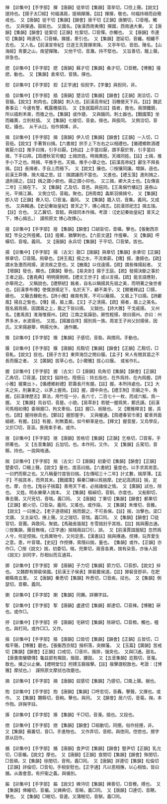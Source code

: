 <!-- { "loadSidebar": true } -->
掸	【卯集中】【手字部】	撣	【唐韻】徒旱切【集韻】蕩旱切，□但上聲。【說文】提持也。【揚子太□經】何福滿肩，提禍撣撣。【註】撣撣，敬也。何福持禍而自儆戒也。　又【唐韻】徒干切【集韻】【韻會】唐干切【正韻】唐闌切，□音檀。觸也。　又與彈通。鼓絃也。　又國名。【後漢西南夷傳】撣國，西南通大秦。　又【唐韻】【集韻】【韻會】徒案切【正韻】杜案切，□音憚。亦觸也。　又【唐韻】市連切【集韻】時連切，□音蟬。撣援，牽引也。　又【集韻】澄延切，音纏。相纏不去也。　又人名。【前漢宣帝紀】日逐王先賢撣來降。　又亭年切，音田。陼名。【山海經】靑要之山，南望撣陼。　又他干切，音灘。持不堅也。　又旨善切，饘上聲。排急也。

揌	【卯集中】【手字部】	揌	【唐韻】蘇才切【集韻】桑才切，□音鰓。【博雅】擡揌，動也。　又【集韻】倉來切，音猜。擇也。

揑	【卯集中】【手字部】	揑	【正字通】俗掜字。【字彙】與掜同，非。

插	【卯集中】【手字部】	插	【唐韻】楚洽切【集韻】【韻會】【正韻】測洽切，□音鍤。【說文】刺肉也。【廣韻】刺入也。【前漢高帝紀】羽檄徵天下兵。【註】魏武奏事云：今邊有警，輒露檄插羽。　又【急就篇師古註】插者，擔也。兩頭鑯銳，所以插刺禾束，而擔之也。【集韻】或作捷。　又與鍤同。刺土器也。【戰國策】坐而織蕢，立則杖插。　又【集韻】七接切，音妾。搢也。與扱同。　又側洽切，音眨。攝也。　从干从臼。俗作揷挿，非。

揖	【卯集中】【手字部】	揖	【唐韻】伊入切【集韻】【韻會】【正韻】一入切，□音挹。【說文】手著胷曰揖。【六書故】拱手上下左右之以相禮也。【儀禮鄉飲酒禮賓厭介註】推手曰揖，引手曰厭。【詩詁】上手當曰厭，謂手厭於胷，引手當曰揖，下手曰拜。【周禮秋官司儀】土揖庶姓。時揖異姓。天揖同姓。【註】土揖，推手小下之也。時揖，平推手也。天揖，推手小舉之也。【前漢高帝紀】酈生不拜長揖。【註】長揖者，手自上而極下。　又【說文】攘也。◎按攘同讓。增韻，遜也。前漢王莽傳，揖大福之恩。註：揖謂讓而不當也。　又進也。【禮玉藻】進則揖之，退則揚之。【註】揖之謂小俯也。揚之謂小仰也。　又三揖，卿大夫士也。【左傳哀二年】三揖在下。　又【集韻】乙及切，音邑。與挹同。【王禹偁竹樓記】遠吞山光，平揖江瀨。　又側立切，音戢。聚也。【詩周南】螽斯羽揖揖兮。　又【集韻】卽入切【正韻】賫入切，□音湒。義同。　又【集韻】籍入切，音集。義同。又成也。　又與輯通。【史記秦始皇紀】普天之下，摶心揖志。【前漢郊祀志】揖五瑞。【註】合也。　又乙冀切，音懿。與撎同本作揖。考證：〔【史記秦始皇紀】普天之下，博心揖志。〕　謹照原文 博心改摶心。 

揘	【卯集中】【手字部】	揘	【集韻】【韻會】□胡盲切，音橫。擊也。【張衡西京賦】竿殳之所揘觱。【註】揘觱，猶擊刺也。【六臣文選】作揘畢。　又【集韻】呼橫切，音喤。義同。　又【唐韻】永兵切【集韻】于平切，□音榮。拔也。

揚	【卯集中】【手字部】	揚	〔古文〕敭□【唐韻】與章切【集韻】余章切【正韻】移章切，□音陽。飛舉也。【詩王風】揚之水，不流束薪。【傳】揚，激揚也。【疏】謂水急激而飛揚，波流疾之意也。又【豳風】以伐遠揚。【疏】謂長條揚起者。　又【增韻】發也，顯也。【廣韻】舉也。【易夬卦】揚于王庭。【疏】發揚決斷之事於王者之庭。【書堯典】明明揚側陋。【禮文王世子】或以言揚。【疏】能言語應對，亦舉用之。　又稱說也。【禮祭統】銘者，自名以稱揚其先祖之美，而明著之後世者也。【前漢季布傳】使僕游揚足下，名於天下，顧不美乎。又【爾雅釋詁】□揚，續也。　又簸去糠粃也。【詩小雅】維南有箕，不可以簸揚。　又眉上下曰揚。【詩鄘風】揚且之皙也。【傳】揚，眉上廣。【又】子之淸揚。【疏】揚者，眉上之美名。旣名眉爲揚，因謂眉之上，眉之下皆曰揚。　又鉞也。【詩大雅】干戈戚揚。　又州名。【書禹貢】淮海惟揚州。【疏】江南之氣躁勁，厥性輕揚，故曰揚州。亦曰：州界多水，水波揚也。　又姓。【揚雄自序】揚別爲一族。周宣王子尚父封揚侯，因氏。又宋揚避舉，明揚光休。　通作颺。

揝	【卯集中】【手字部】	揝	【集韻】子感切，音昝。與撍同。手動也。

揠	【卯集中】【手字部】	揠	【唐韻】烏黠切【集韻】【韻會】【正韻】乙黠切，□音軋。【說文】拔也。【揚子方言】東齊海岱之閒曰揠。【孟子】宋人有閔其苗之不長而揠之者。　又【廣韻】拔草心也。【小爾雅】拔心曰揠。　或省作扎。

握	【卯集中】【手字部】	握	〔古文〕□【唐韻】烏角切【集韻】【韻會】【正韻】乙角切，□音渥。【說文】搤持也。陸佃云：持五指也，在外爲持，在內爲握。【詩小雅】握粟出卜。【儀禮鄉射禮】箭籌長尺有握。【註】握。本所持處也。【又】大夫之矢，則兼束之，以茅上握焉。【註】握，謂中央也。【禮王制】宗廟之牛，角握。【前漢律歷志】算法，用竹徑一分，長六寸，二百七十一枚，而成六觚，爲一握。　又【集韻】烏谷切，音屋。小貌。【易萃卦】若號一握爲笑，鄭氏讀。【前漢司馬相如傳】委瑣握□，拘文牽俗。【註】握□，局陿也。　又【爾雅釋言】握，具也。【疏】握持辦具也。【鄭註】握卽屋字。　又與幄通。【周禮春官巾車】翟車貝面組總，有握。【註】有握，則無蓋矣。如今輧車是也。【釋文】握音屋，又烏學反。　又於□切，音漚。喪用束手者。或作。

揢	【卯集中】【手字部】	揢	【唐韻】苦格切【集韻】【正韻】乞格切，□音客。手把著也。　又【五音集韻】丘加切。也。本作抲。又作。　又【集韻】丘駕切，音髂。持也。一說與格通。

揣	【卯集中】【手字部】	揣	〔古文〕□【唐韻】初委切【集韻】【韻會】【正韻】楚委切，□榱上聲。【說文】量也，度高曰揣。【六書統】量度也。以手求其耑意。一曰捫而察之也。又凡稱量忖度皆曰揣。【左傳昭三十二年】計丈數，揣厚薄。【孟子】不揣其本，而齊其末。【戰國策】蘇秦□練以爲揣摩。【史記高誘註】揣，定也。摩，合也。【鬼谷子揣篇】善用天下者，必揣諸侯之情。　又【廣韻】試也，除也。　又姓。明永樂舉人揣本。　又【集韻】樞絹切，音釧。亦度也。　又船釧切，專去聲。又尺兗切，音喘。義□同。　又【唐韻】丁果切【集韻】【韻會】都果切【正韻】都火切，□音朶。義同。又搖也。或作挅。　又【集韻】朱惟切，音錐。【說文】一曰捶之。【老子道德經】揣而銳之，不可長保。【註】揣，治擊也。梁□文讀。　又主橤切，捶上聲。又之瑞切，音惴。義□同。　又【集韻】【韻會】□徒官切，音團。與敦同。聚貌。【馬融長笛賦】冬雪揣封乎其枝。【註】揣與團古通。◎按集韻，團音無椯，《正字通》揣椯兩註□引，誤。　又【前漢賈誼服賦】忽然爲人兮，何足控揣。化爲異物兮，又何足患。【漢書註】揣與摶通。控摶，玩弄愛生之意。患，叶音環。【史記】作控摶，索隱曰揣，量也。　【集韻】或作。【正韻】亦作□。〇按《說文》揣，初委切。椯，兜果切，兩音各異，揣有朶音。亦後人因《說文》訓同字，形相似而互通耳。

揤	【卯集中】【手字部】	揤	【唐韻】子力切【集韻】節力切，□音卽。【說文】捽也。　又魏郡有揤裴侯國。【前漢王子侯表】揤裴戴侯道。【註】揤裴音卽非。在肥鄉縣南五里。　又【唐韻】秦悉切【集韻】昨悉切，□音疾。拭也。　又【集韻】側瑟切，音櫛。義同。

揦	【卯集中】【手字部】	揦	【集韻】同攋。詳攋字註。

揧	【卯集中】【手字部】	揧	【唐韻】盧達切【集韻】郞達切，□音辣。【博雅】硏也。或作□。

揨	【卯集中】【手字部】	揨	【唐韻】宅耕切【集韻】除耕切，□音橙。觸也，橦也。與朾同。或作□□。又作。

揩	【卯集中】【手字部】	揩	【唐韻】口皆切【集韻】【韻會】【正韻】丘皆切，□楷平聲。【博雅】磨也。【張衡西京賦】揩枳落，突棘藩。　又【玉篇】【廣韻】苦戒切【集韻】【韻會】【正韻】口戒切，□音炌。揩排，强突也。　又與□通。鼓名。【唐書南蠻驃傳】龜兹部有羯鼓，揩鼓，腰鼓。　又【五音集韻】訖黠切，音戛。敔也。擽之以止樂。【禮明堂位】拊搏玉磬揩擊。【註】揩擊謂柷敔也。考證：〔【博雅】摩拭也。〕　謹照原文摩拭也改磨也。 

揇	【卯集中】【手字部】	揇	【唐韻】奴感切【集韻】乃感切，□南上聲。搦也。

揈	【卯集中】【手字部】	揈	【唐韻】【集韻】□呼宏切，音轟。擊聲。又揮也。或作。　又【集韻】翾縣切，音絢。擊也。與同。　又【韻會】居六切，音菊。掬，本作揈。詳掬字註。

揍	【卯集中】【手字部】	揍	【集韻】千□切，音湊。插也。又投也。

揔	【卯集中】【手字部】	揔	【集韻】【韻會】□祖動切。同摠。俗作捴摠，非。　又【集韻】蘇叢切，音□。手進物也。　又作弄切，音粽。與偬同。倥偬也。摠字原从囙作。

揗	【卯集中】【手字部】	揗	【唐韻】食尹切【集韻】【韻會】豎尹切【正韻】乳允切，□音楯。【說文】摩也。　又【唐韻】【正韻】食閏切【集韻】【韻會】殊閏切，□音順。又【集韻】徐閏切，音徇。義□同。　又【唐韻】詳遵切【集韻】松倫切【正韻】詳倫切，□音旬。手相安慰也。【正字通】凡以恩相撫，以心相恤，皆曰揗。从盾會意。有扞衞之義。與循別。

揙	【卯集中】【手字部】	揙	【說文】婢沔切【集韻】婢善切，□音楩。搏也。　又【集韻】俾緬切，音褊。又婢典切，音辮。義□同。　又【唐韻】□連切，音鞭。擊也。　又【集韻】□眠切，音邊。又蒲眠切，音騈。義□同。

